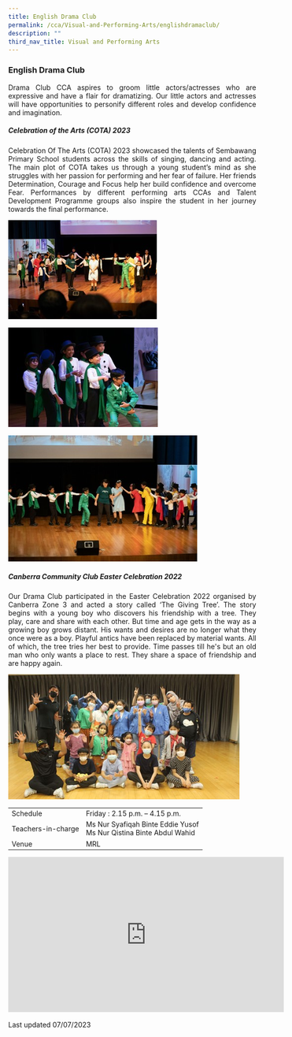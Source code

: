 ```yaml
---
title: English Drama Club
permalink: /cca/Visual-and-Performing-Arts/englishdramaclub/
description: ""
third_nav_title: Visual and Performing Arts
---
```

### English Drama Club

<p align="justify">Drama Club CCA aspires to groom little actors/actresses who are expressive and have a flair for dramatizing. Our little actors and actresses will have opportunities to personify different roles and develop confidence and imagination.</p>

##### Celebration of the Arts (COTA) 2023

<p align="justify">Celebration Of The Arts (COTA) 2023 showcased the talents of Sembawang Primary School students across the skills of singing, dancing and acting. The main plot of COTA takes us through a young student’s mind as she struggles with her passion for performing and her fear of failure. Her friends Determination, Courage and Focus help her build confidence and overcome Fear. Performances by different performing arts CCAs and Talent Development Programme groups also inspire the student in her journey towards the final performance.</p>

![](/images/2023_drama_1.jpg)

![](/images/2023_drama_2.jpg)

![](/images/2023_drama_3.jpg)

##### Canberra Community Club Easter Celebration 2022

<p align="justify">Our Drama Club participated in the Easter Celebration 2022 organised by Canberra Zone 3 and acted a story called ‘The Giving Tree’. The story begins with a young boy who discovers his friendship with a tree. They play, care and share with each other. But time and age gets in the way as a growing boy grows distant. His wants and desires are no longer what they once were as a boy. Playful antics have been replaced by material wants. All of which, the tree tries her best to provide. Time passes till he's but an old man who only wants a place to rest. They share a space of friendship and are happy again.</p>

![](/images/2023_drama_4.jpg)

|  |  |
|---|---|
| Schedule | Friday : 2.15 p.m. – 4.15 p.m. |
| Teachers-in-charge | Ms Nur Syafiqah Binte Eddie Yusof<br>Ms Nur Qistina Binte Abdul Wahid |
|  Venue | MRL  |

<div class="bp-youtube">

<iframe width="560" height="315" src="https://www.youtube.com/embed/13tdzh-HbZ0" title="YouTube video player" frameborder="0" allow="accelerometer; autoplay; clipboard-write; encrypted-media; gyroscope; picture-in-picture" allowfullscreen=""></iframe>

</div>

Last updated 07/07/2023